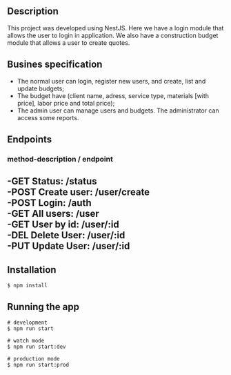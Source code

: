 ## Description
This project was developed using NestJS. Here we have a login module that allows the user to login in application.
We also have a construction budget module that allows a user to create quotes.

## Busines specification
- The normal user can login, register new users, and create, list and update budgets;
- The budget have (client name, adress, service type, materials [with price], labor price and total price);
- The admin user can manage users and budgets. The administrator can access some reports.

## Endpoints
### method-description / endpoint  
-GET Status: /status  
-POST Create user: /user/create  
-POST Login: /auth  
-GET All users: /user  
-GET User by id: /user/:id  
-DEL Delete User: /user/:id  
-PUT Update User: /user/:id  
--------------------------


## Installation
```terminal
$ npm install
```

## Running the app
```terminal
# development
$ npm run start

# watch mode
$ npm run start:dev

# production mode
$ npm run start:prod
```